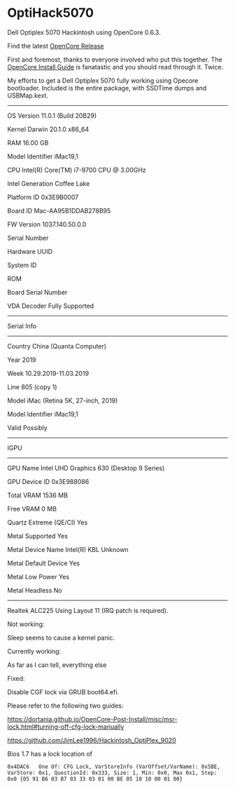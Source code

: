 # OptiHack5070
Dell Optiplex 5070 Hackintosh using OpenCore 0.6.3.

Find the latest [OpenCore Release](https://github.com/acidanthera/opencorepkg/releases)
 

First and foremost, thanks to everyone involved who put this together. The [OpenCore Install Guide]( https://dortania.github.io/OpenCore-Install-Guide)
 is fanatastic and you should read through it. Twice. 

My efforts to get a Dell Optiplex 5070 fully working using Opecore bootloader. Included is the entire package, with SSDTime dumps and USBMap.kext.

-----------------------------------------------------------------------
OS                             Version 11.0.1 (Build 20B29)

Kernel                         Darwin 20.1.0 x86_64

RAM                            16.00 GB

Model Identifier               iMac19,1

CPU                            Intel(R) Core(TM) i7-9700 CPU @ 3.00GHz

Intel Generation               Coffee Lake

Platform ID                    0x3E9B0007

Board ID                       Mac-AA95B1DDAB278B95

FW Version                     1037.140.50.0.0

Serial Number                  

Hardware UUID                  

System ID                      

ROM                            

Board Serial Number            

VDA Decoder                    Fully Supported

-----------------------------------------------------------------------

Serial Info

-----------------------------------------------------------------------

Country                        China (Quanta Computer)

Year                           2019

Week                           10.29.2019-11.03.2019

Line                           805 (copy 1)

Model                          iMac (Retina 5K, 27-inch, 2019)

Model Identifier               iMac19,1

Valid                          Possibly

-----------------------------------------------------------------------

IGPU

-----------------------------------------------------------------------

GPU Name                       Intel UHD Graphics 630 (Desktop 9 Series)

GPU Device ID                  0x3E988086

Total VRAM                     1536 MB

Free VRAM                      0 MB

Quartz Extreme (QE/CI)         Yes

Metal Supported                Yes

Metal Device Name              Intel(R) KBL Unknown

Metal Default Device           Yes

Metal Low Power                Yes

Metal Headless                 No

-----------------------------------------------------------------------

Realtek ALC225 Using Layout 11 (IRQ patch is required).

Not working: 

Sleep seems to cause a kernel panic. 

Currently working:

As far as I can tell, everything else


Fixed:

Disable CGF lock via GRUB boot64.efi.

Please refer to the following two guides:

https://dortania.github.io/OpenCore-Post-Install/misc/msr-lock.html#turning-off-cfg-lock-manually

https://github.com/JimLee1996/Hackintosh_OptiPlex_9020

Bios 1.7 has a lock location of

`0x4DAC6   One Of: CFG Lock, VarStoreInfo (VarOffset/VarName): 0x5BE, VarStore: 0x1, QuestionId: 0x333, Size: 1, Min: 0x0, Max 0x1, Step: 0x0 {05 91 B6 03 B7 03 33 03 01 00 BE 05 10 10 00 01 00}`
